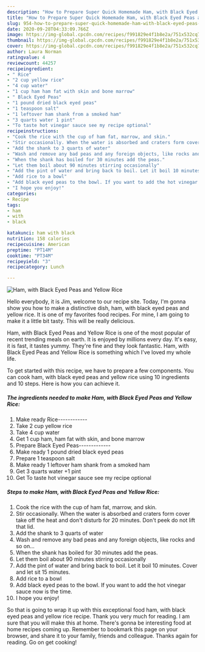 ```yaml
---
description: "How to Prepare Super Quick Homemade Ham, with Black Eyed Peas and Yellow Rice"
title: "How to Prepare Super Quick Homemade Ham, with Black Eyed Peas and Yellow Rice"
slug: 954-how-to-prepare-super-quick-homemade-ham-with-black-eyed-peas-and-yellow-rice
date: 2020-09-28T04:33:09.766Z
image: https://img-global.cpcdn.com/recipes/f991829e4f1b8e2a/751x532cq70/ham-with-black-eyed-peas-and-yellow-rice-recipe-main-photo.jpg
thumbnail: https://img-global.cpcdn.com/recipes/f991829e4f1b8e2a/751x532cq70/ham-with-black-eyed-peas-and-yellow-rice-recipe-main-photo.jpg
cover: https://img-global.cpcdn.com/recipes/f991829e4f1b8e2a/751x532cq70/ham-with-black-eyed-peas-and-yellow-rice-recipe-main-photo.jpg
author: Laura Norman
ratingvalue: 4
reviewcount: 44257
recipeingredient:
- " Rice"
- "2 cup yellow rice"
- "4 cup water"
- "1 cup ham ham fat with skin and bone marrow"
- " Black Eyed Peas"
- "1 pound dried black eyed peas"
- "1 teaspoon salt"
- "1 leftover ham shank from a smoked ham"
- "3 quarts water 1 pint"
- "To taste hot vinegar sauce see my recipe optional"
recipeinstructions:
- "Cook the rice with the cup of ham fat, marrow, and skin."
- "Stir occasionally. When the water is absorbed and craters form cover take off the heat and don&#39;t disturb for 20 minutes. Don&#39;t peek do not lift that lid."
- "Add the shank to 3 quarts of water"
- "Wash and remove any bad peas and any foreign objects, like rocks and so on..."
- "When the shank has boiled for 30 minutes add the peas."
- "Let them boil about 90 minutes stirring occasionally"
- "Add the pint of water and bring back to boil. Let it boil 10 minutes. Cover and let sit 15 minutes."
- "Add rice to a bowl"
- "Add black eyed peas to the bowl. If you want to add the hot vinegar sauce now is the time."
- "I hope you enjoy!"
categories:
- Recipe
tags:
- ham
- with
- black

katakunci: ham with black 
nutrition: 158 calories
recipecuisine: American
preptime: "PT14M"
cooktime: "PT34M"
recipeyield: "3"
recipecategory: Lunch

---
```



![Ham, with Black Eyed Peas and Yellow Rice](https://img-global.cpcdn.com/recipes/f991829e4f1b8e2a/751x532cq70/ham-with-black-eyed-peas-and-yellow-rice-recipe-main-photo.jpg)

Hello everybody, it is Jim, welcome to our recipe site. Today, I'm gonna show you how to make a distinctive dish, ham, with black eyed peas and yellow rice. It is one of my favorites food recipes. For mine, I am going to make it a little bit tasty. This will be really delicious.

Ham, with Black Eyed Peas and Yellow Rice is one of the most popular of recent trending meals on earth. It is enjoyed by millions every day. It's easy, it is fast, it tastes yummy. They're fine and they look fantastic. Ham, with Black Eyed Peas and Yellow Rice is something which I've loved my whole life.




To get started with this recipe, we have to prepare a few components. You can cook ham, with black eyed peas and yellow rice using 10 ingredients and 10 steps. Here is how you can achieve it.

<!--inarticleads1-->

##### The ingredients needed to make Ham, with Black Eyed Peas and Yellow Rice:

1. Make ready  Rice------------
1. Take 2 cup yellow rice
1. Take 4 cup water
1. Get 1 cup ham, ham fat with skin, and bone marrow
1. Prepare  Black Eyed Peas-------------
1. Make ready 1 pound dried black eyed peas
1. Prepare 1 teaspoon salt
1. Make ready 1 leftover ham shank from a smoked ham
1. Get 3 quarts water +1 pint
1. Get To taste hot vinegar sauce see my recipe optional




<!--inarticleads2-->

##### Steps to make Ham, with Black Eyed Peas and Yellow Rice:

1. Cook the rice with the cup of ham fat, marrow, and skin.
1. Stir occasionally. When the water is absorbed and craters form cover take off the heat and don&#39;t disturb for 20 minutes. Don&#39;t peek do not lift that lid.
1. Add the shank to 3 quarts of water
1. Wash and remove any bad peas and any foreign objects, like rocks and so on...
1. When the shank has boiled for 30 minutes add the peas.
1. Let them boil about 90 minutes stirring occasionally
1. Add the pint of water and bring back to boil. Let it boil 10 minutes. Cover and let sit 15 minutes.
1. Add rice to a bowl
1. Add black eyed peas to the bowl. If you want to add the hot vinegar sauce now is the time.
1. I hope you enjoy!




So that is going to wrap it up with this exceptional food ham, with black eyed peas and yellow rice recipe. Thank you very much for reading. I am sure that you will make this at home. There's gonna be interesting food at home recipes coming up. Remember to bookmark this page on your browser, and share it to your family, friends and colleague. Thanks again for reading. Go on get cooking!
